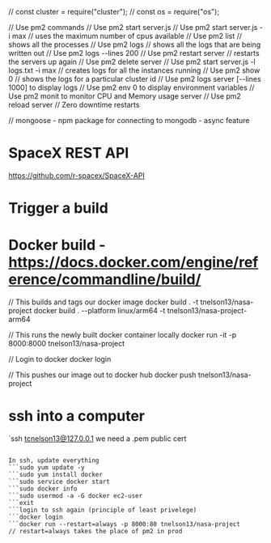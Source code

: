 // const cluster = require("cluster");
// const os = require("os");

// Use pm2 commands
// Use pm2 start server.js
// Use pm2 start server.js -i max // uses the maximum number of cpus available
// Use pm2 list // shows all the processes
// Use pm2 logs // shows all the logs that are being written out
// Use pm2 logs --lines 200
// Use pm2 restart server // restarts the servers up again
// Use pm2 delete server
// Use pm2 start server.js -l logs.txt -i max // creates logs for all the instances running
// Use pm2 show 0 // shows the logs for a particular cluster id
// Use pm2 logs server [--lines 1000] to display logs
// Use pm2 env 0 to display environment variables
// Use pm2 monit to monitor CPU and Memory usage server
// Use pm2 reload server // Zero downtime restarts

// mongoose - npm package for connecting to mongodb - async feature

# SpaceX REST API

https://github.com/r-spacex/SpaceX-API

# Trigger a build

# Docker build - https://docs.docker.com/engine/reference/commandline/build/

// This builds and tags our docker image
docker build . -t tnelson13/nasa-project
docker build . --platform linux/arm64 -t tnelson13/nasa-project-arm64

// This runs the newly built docker container locally
docker run -it -p 8000:8000 tnelson13/nasa-project

// Login to docker
docker login

// This pushes our image out to docker hub
docker push tnelson13/nasa-project

# ssh into a computer

`ssh tcnelson13@127.0.0.1
we need a .pem public cert

````ssh -i "tc-test-account.pem" ec2-user@ec2-3-83-81-119.compute-1.amazonaws.com

In ssh, update everything
```sudo yum update -y
```sudo yum install docker
```sudo service docker start
```sudo docker info
```sudo usermod -a -G docker ec2-user
```exit
```login to ssh again (principle of least privelege)
```docker login
```docker run --restart=always -p 8000:80 tnelson13/nasa-project
// restart=always takes the place of pm2 in prod
````
